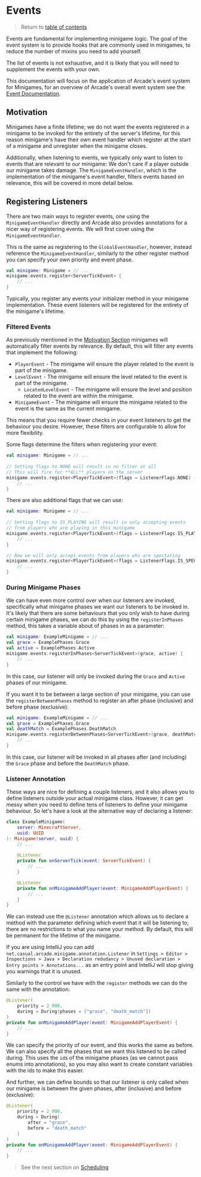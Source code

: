 # Events

> Return to [table of contents](getting-started.md)

Events are fundamental for implementing minigame logic. The goal of the event 
system is to provide hooks that are commonly used in minigames, to reduce the 
number of mixins you need to add yourself.

The list of events is not exhaustive, and it is likely that you will need to 
supplement the events with your own.

This documentation will focus on the application of Arcade's event system for 
Minigames, for an overview of Arcade's overall event system see the [Event Documentation](../arcade-events-server/getting-started.md).

## Motivation

Minigames have a finite lifetime; we do not want the events registered in a 
minigame to be invoked for the entirety of the server's lifetime, for this 
reason minigame's have their own event handler which register at the start of a
minigame and unregister when the minigame closes.

Additionally, when listening to events, we typically only want to listen to 
events that are relevant to our minigame: We don't care if a player outside our
minigame takes damage. The `MinigameEventHandler`, which is the implementation 
of the minigame's event handler, filters events based on relevance, this will 
be covered in more detail below.

## Registering Listeners

There are two main ways to register events, one using the 
`MinigameEventHandler` directly and Arcade also provides annotations for a 
nicer way of registering events. We will first cover using the 
`MinigameEventHandler`.

This is the same as registering to the `GlobalEventHandler`, however, instead 
reference the `MinigameEventHandler`, similarly to the other register method 
you can specify your own priority and event phase.
```kotlin
val minigame: Minigame = // ...
minigame.events.register<ServerTickEvent> {
    // ...
}
```

Typically, you register any events your initializer method in your minigame 
implementation. These event listeners will be registered for the entirety of 
the minigame's lifetime.

### Filtered Events

As previously mentioned in the [Motivation Section](#motivation) minigames will automatically filter events by relevance. By default, this will filter any events that implement the following:
- `PlayerEvent` - The minigame will ensure the player related to the event is part of the minigame.
- `LevelEvent` - The minigame will ensure the level related to the event is part of the minigame.
  - `LocatedLevelEvent` - The minigame will ensure the level and position related to the event are within the minigame.
- `MinigameEvent` - The minigame will ensure the minigame related to the event is the same as the current minigame.

This means that you require fewer checks in your event listeners to get the behaviour you desire. However, these filters are configurable to allow for more flexibility.

Some flags determine the filters when registering your event:
```kotlin
val minigame: Minigame = // ...
    
// Setting flags to NONE will result in no filter at all
// This will fire for **ALL** players on the server
minigame.events.register<PlayerTickEvent>(flags = ListenerFlags.NONE) {
    // ...
}
```

There are also additional flags that we can use:
```kotlin
val minigame: Minigame = // ...
    
// Setting flags to IS_PLAYING will result in only accepting events
// from players who are playing in this minigame
minigame.events.register<PlayerTickEvent>(flags = ListenerFlags.IS_PLAYING) {
    // ...
}

// Now we will only accept events from players who are spectating
minigame.events.register<PlayerTickEvent>(flags = ListenerFlags.IS_SPECTATING) {
    // ...
}
```

### During Minigame Phases

We can have even more control over when our listeners are invoked, specifically
what minigame phases we want our listeners to be invoked in. It's likely that 
there are some behaviours that you only wish to have during certain minigame 
phases, we can do this by using the `registerInPhases` method, this takes a 
variable about of phases in as a parameter:
```kotlin
val minigame: ExampleMinigame = // ...
val grace = ExamplePhases.Grace
val active = ExamplePhases.Active
minigame.events.registerInPhases<ServerTickEvent>(grace, active) {
    // ...
}
```
In this case, our listener will only be invoked during the `Grace` and `Active`
phases of our minigame.

If you want it to be between a large section of your minigame, you can use the `registerBetweenPhases` method to register an after phase (inclusive) and before phase (exclusive):
```kotlin
val minigame: ExampleMinigame = // ...
val grace = ExamplePhases.Grace
val deathMatch = ExamplePhases.DeathMatch
minigame.events.registerBetweenPhases<ServerTickEvent>(grace, deathMatch) {
    // ...
}
```
In this case, our listener will be invoked in all phases after (and including) 
the `Grace` phase and before the `DeathMatch` phase.

### Listener Annotation

These ways are nice for defining a couple listeners, and it also allows you
to define listeners outside your actual minigame class. However, it can get
messy when you need to define tens of listeners to define your minigame
behaviour. So let's have a look at the alternative way of declaring a listener:

```kotlin
class ExampleMinigame(
    server: MinecraftServer,
    uuid: UUID
): Minigame(server, uuid) {
    // ...
    
    @Listener
    private fun onServerTick(event: ServerTickEvent) {
        // ...
    }

    @Listener
    private fun onMinigameAddPlayer(event: MinigameAddPlayerEvent) {
        // ...
    }
}
```

We can instead use the `@Listener` annotation which allows us to declare
a method with the parameter defining which event that it will be listening to;
there are no restrictions to what you name your method. By default, this will 
be permanent for the lifetime of the minigame.

If you are using IntelliJ you can add `net.casual.arcade.minigame.annotation.Listener`
in `Settings > Editor > Inspections > Java > Declaration redudancy > Unused declaration > Entry points > Annotations...`
as an entry point and IntelliJ will stop giving you warnings that it is unused.

Similarly to the control we have with the `register` methods we can do the same
with the annotation:
```kotlin
@Listener(
    priority = 2_000, 
    during = During(phases = ["grace", "death_match"])
)
private fun onMinigameAddPlayer(event: MinigameAddPlayerEvent) {
    // ...
}
```
We can specify the priority of our event, and this works the same as before. We
can also specify all the phases that we want this listened to be called during.
This uses the `id`s of the minigame phases (as we cannot pass enums into 
annotations), so you may also want to create constant variables with the ids to
make this easier.

And further, we can define bounds so that our listener is only called when our 
minigame is between the given phases, after (inclusive) and before (exclusive):
```kotlin
@Listener(
    priority = 2_000, 
    during = During(
        after = "grace", 
        before = "death_match"
    )
)
private fun onMinigameAddPlayer(event: MinigameAddPlayerEvent) {
    // ...
}
```

> See the next section on [Scheduling](scheduling.md)